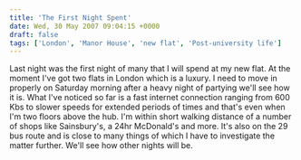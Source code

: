 ```yaml
---
title: 'The First Night Spent'
date: Wed, 30 May 2007 09:04:15 +0000
draft: false
tags: ['London', 'Manor House', 'new flat', 'Post-university life']
---
```


Last night was the first night of many that I will spend at my new flat. At the moment I've got two flats in London which is a luxury. I need to move in properly on Saturday morning after a heavy night of partying we'll see how it is. What I've noticed so far is a fast internet connection ranging from 600 Kbs to slower speeds for extended periods of times and that's even when I'm two floors above the hub. I'm within short walking distance of a number of shops like Sainsbury's, a 24hr McDonald's and more. It's also on the 29 bus route and is close to many things of which I have to investigate the matter further. We'll see how other nights will be.